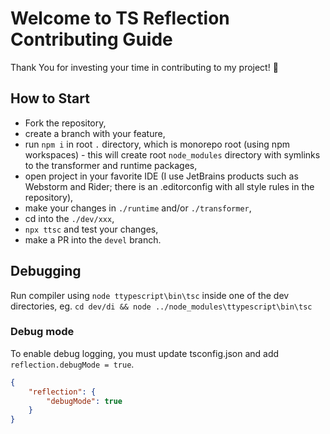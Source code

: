 # Welcome to TS Reflection Contributing Guide
Thank You for investing your time in contributing to my project! :tada:

## How to Start
* Fork the repository,
* create a branch with your feature,
* run `npm i` in root `.` directory, which is monorepo root (using npm workspaces) - this will create root `node_modules` directory with symlinks to the transformer and runtime packages,
* open project in your favorite IDE (I use JetBrains products such as Webstorm and Rider; there is an .editorconfig with all style rules in the repository),
* make your changes in `./runtime` and/or `./transformer`,
* cd into the `./dev/xxx`,
* `npx ttsc` and test your changes,
* make a PR into the `devel` branch.

## Debugging
Run compiler using `node ttypescript\bin\tsc` inside one of the dev directories, 
eg. `cd dev/di && node ../node_modules\ttypescript\bin\tsc`

### Debug mode
To enable debug logging, you must update tsconfig.json and add `reflection.debugMode = true`.

```json
{
    "reflection": {
        "debugMode": true
    }
}
```